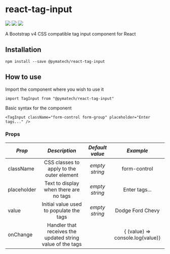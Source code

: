 # react-tag-input

![](https://img.shields.io/github/release/pymatech/react-tag-input.svg?style=plastic)
![](https://img.shields.io/npm/v/@pymatech/react-tag-input/latest.svg?style=plastic)
![](https://img.shields.io/github/license/pymatech/react-tag-input.svg?style=plastic)

A Bootstrap v4 CSS compatible tag input component for React

## Installation

`npm install --save @pymatech/react-tag-input`

## How to use

Import the component where you wish to use it

`import TagInput from "@pymatech/react-tag-input"`

Basic syntax for the component

`<TagInput className="form-control form-group" placeholder="Enter tags..." />`

### Props

| _Prop_      | _Description_                                              | _Default value_   | _Example_                        |
| ------      | :--------------------------------------------------------: | :---------------: | :------------------------------: |
| className   | CSS classes to apply to the outer element                  |  *empty string*   | form-control                     |
| placeholder | Text to display when there are no tags                     |  *empty string*   | Enter tags...                    |
| value       | Initial value used to populate the tags                    |  *empty string*   | Dodge Ford Chevy                 |
| onChange    | Handler that receives the updated string value of the tags |                   | { (value) => console.log(value)} |